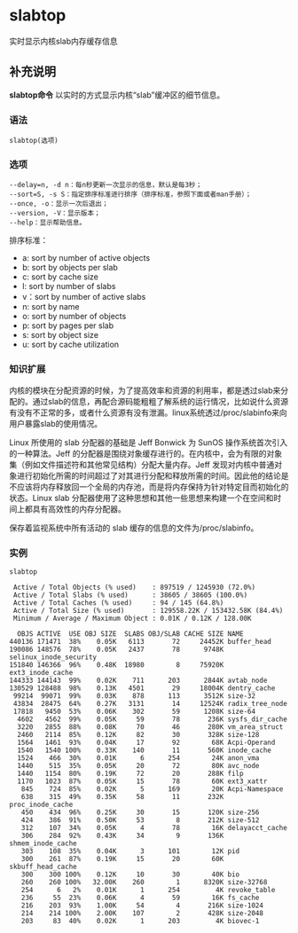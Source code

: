 #  slabtop

实时显示内核slab内存缓存信息

##  补充说明

**slabtop命令** 以实时的方式显示内核“slab”缓冲区的细节信息。

###  语法

    
    
    slabtop(选项)
    

###  选项

    
    
    --delay=n, -d n：每n秒更新一次显示的信息，默认是每3秒；
    --sort=S, -s S：指定排序标准进行排序（排序标准，参照下面或者man手册）；
    --once, -o：显示一次后退出；
    --version, -V：显示版本；
    --help：显示帮助信息。
    

排序标准：

  * a: sort by number of active objects 
  * b: sort by objects per slab 
  * c: sort by cache size 
  * l: sort by number of slabs 
  * v：sort by number of active slabs 
  * n: sort by name 
  * o: sort by number of objects 
  * p: sort by pages per slab 
  * s: sort by object size 
  * u: sort by cache utilization 

###  知识扩展

内核的模块在分配资源的时候，为了提高效率和资源的利用率，都是透过slab来分配的。通过slab的信息，再配合源码能粗粗了解系统的运行情况，比如说什么资源有没有不正常的多，或者什么资源有没有泄漏。linux系统透过/proc/slabinfo来向用户暴露slab的使用情况。

Linux 所使用的 slab 分配器的基础是 Jeff Bonwick 为 SunOS 操作系统首次引入的一种算法。Jeff
的分配器是围绕对象缓存进行的。在内核中，会为有限的对象集（例如文件描述符和其他常见结构）分配大量内存。Jeff
发现对内核中普通对象进行初始化所需的时间超过了对其进行分配和释放所需的时间。因此他的结论是不应该将内存释放回一个全局的内存池，而是将内存保持为针对特定目而初始化的状态。Linux
slab 分配器使用了这种思想和其他一些思想来构建一个在空间和时间上都具有高效性的内存分配器。

保存着监视系统中所有活动的 slab 缓存的信息的文件为/proc/slabinfo。

###  实例

    
    
    slabtop
    
     Active / Total Objects (% used)    : 897519 / 1245930 (72.0%)
     Active / Total Slabs (% used)      : 38605 / 38605 (100.0%)
     Active / Total Caches (% used)     : 94 / 145 (64.8%)
     Active / Total Size (% used)       : 129558.22K / 153432.58K (84.4%)
     Minimum / Average / Maximum Object : 0.01K / 0.12K / 128.00K
    
      OBJS ACTIVE  USE OBJ SIZE  SLABS OBJ/SLAB CACHE SIZE NAME                   
    440136 171471  38%    0.05K   6113       72     24452K buffer_head
    190086 148576  78%    0.05K   2437       78      9748K selinux_inode_security
    151840 146366  96%    0.48K  18980        8     75920K ext3_inode_cache
    144333 144143  99%    0.02K    711      203      2844K avtab_node
    130529 128488  98%    0.13K   4501       29     18004K dentry_cache
     99214  99071  99%    0.03K    878      113      3512K size-32
     43834  28475  64%    0.27K   3131       14     12524K radix_tree_node
     17818   9450  53%    0.06K    302       59      1208K size-64
      4602   4562  99%    0.05K     59       78       236K sysfs_dir_cache
      3220   2855  88%    0.08K     70       46       280K vm_area_struct
      2460   2114  85%    0.12K     82       30       328K size-128
      1564   1461  93%    0.04K     17       92        68K Acpi-Operand
      1540   1540 100%    0.33K    140       11       560K inode_cache
      1524    466  30%    0.01K      6      254        24K anon_vma
      1440    515  35%    0.05K     20       72        80K avc_node
      1440   1154  80%    0.19K     72       20       288K filp
      1170   1023  87%    0.05K     15       78        60K ext3_xattr
       845    724  85%    0.02K      5      169        20K Acpi-Namespace
       638    315  49%    0.35K     58       11       232K proc_inode_cache
       450    434  96%    0.25K     30       15       120K size-256
       424    386  91%    0.50K     53        8       212K size-512
       312    107  34%    0.05K      4       78        16K delayacct_cache
       306    284  92%    0.43K     34        9       136K shmem_inode_cache
       303    108  35%    0.04K      3      101        12K pid
       300    261  87%    0.19K     15       20        60K skbuff_head_cache
       300    300 100%    0.12K     10       30        40K bio
       260    260 100%   32.00K    260        1      8320K size-32768
       254      6   2%    0.01K      1      254         4K revoke_table
       236     55  23%    0.06K      4       59        16K fs_cache
       216    203  93%    1.00K     54        4       216K size-1024
       214    214 100%    2.00K    107        2       428K size-2048
       203     83  40%    0.02K      1      203         4K biovec-1
    

